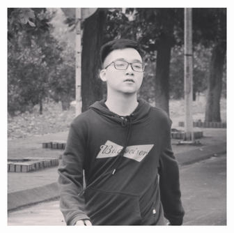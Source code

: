 <p align="center">
<a href='https://www.facebook.com/tiep.nguyenthai.779/'>
<img src="https://github.com/NguyenThaiTiep/NguyenThaiTiep/blob/me/me.jpg?raw=true   " alt="nguyentiep" />
</p>
</a>
<p align="center">
